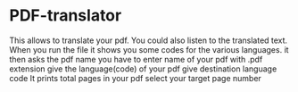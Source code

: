 # PDF-translator
This allows to translate your pdf. You could also listen to the translated text.
When you run the file it shows you some codes for the various languages.
it then asks the pdf name you have to enter name of your pdf with .pdf extension
give the language(code) of your pdf
give destination language code
It prints total pages in your pdf
select your target page number
